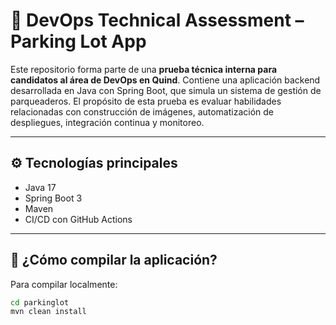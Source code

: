 # 🧪 DevOps Technical Assessment – Parking Lot App

Este repositorio forma parte de una **prueba técnica interna para candidatos al área de DevOps en Quind**. Contiene una aplicación backend desarrollada en Java con Spring Boot, que simula un sistema de gestión de parqueaderos. El propósito de esta prueba es evaluar habilidades relacionadas con construcción de imágenes, automatización de despliegues, integración continua y monitoreo.

---

## ⚙️ Tecnologías principales

- Java 17
- Spring Boot 3
- Maven
- CI/CD con GitHub Actions


---

## 🚀 ¿Cómo compilar la aplicación?

Para compilar localmente:

```bash
cd parkinglot
mvn clean install
